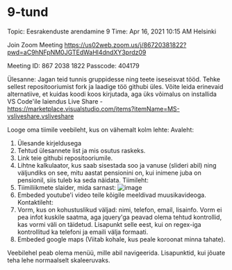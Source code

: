# 9-tund


Topic: Eesrakenduste arendamine 9
Time: Apr 16, 2021 10:15 AM Helsinki

Join Zoom Meeting
https://us02web.zoom.us/j/86720381822?pwd=aC9hNFpNM0JGTEdWaHl4dndXY3prdz09

Meeting ID: 867 2038 1822
Passcode: 404179


Ülesanne: 
Jagan teid tunnis gruppidesse ning teete iseseisvat tööd. Tehke sellest repositooriumist fork ja laadige töö githubi üles. Võite leida erinevaid alternatiive, et kuidas koodi koos kirjutada, aga üks võimalus on installida VS Code'ile laiendus Live Share - https://marketplace.visualstudio.com/items?itemName=MS-vsliveshare.vsliveshare

Looge oma tiimile veebileht, kus on vähemalt kolm lehte: 
Avaleht:
1. Ülesande kirjeldusega
1. Tehtud ülesannete list ja mis osutus raskeks.
1. Link teie githubi repositooriumile.
1. Lihtne kalkulaator, kus saab sisestada soo ja vanuse (slideri abil) ning väljundiks on see, mitu aastat pensionini on, kui inimene juba on pensionil, siis tuleb ka seda näidata. 
Tiimileht:
1. Tiimiliikmete slaider, mida sarnast: ![image](https://user-images.githubusercontent.com/46881542/114979479-9ad58e00-9e93-11eb-919e-23ff19cf9265.png)
1. Embeded youtube'i video teile kõigile meeldivad muusikavideoga. 
Kontaktileht:
1. Vorm, kus on kohustuslikud väljad: nimi, telefon, email, lisainfo. Vorm ei pea infot kuskile saatma, aga jquery'ga peavad olema tehtud kontrollid, kas vormi väli on täidetud. Lisapunkt selle eest, kui on regex-iga kontrollitud ka telefoni ja emaili välja formaati.
1. Embeded google maps (Viitab kohale, kus peale koroonat minna tahate). 

Veebilehel peab olema menüü, mille abil navigeerida. 
Lisapunktid, kui jõuate teha lehe normaalselt skaleeruvaks. 


